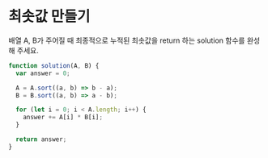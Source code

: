 # 최솟값 만들기

배열 A, B가 주어질 때 최종적으로 누적된 최솟값을 return 하는 solution 함수를 완성해 주세요.

```javascript
function solution(A, B) {
  var answer = 0;

  A = A.sort((a, b) => b - a);
  B = B.sort((a, b) => a - b);

  for (let i = 0; i < A.length; i++) {
    answer += A[i] * B[i];
  }

  return answer;
}
```
